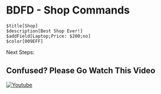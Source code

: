 # BDFD - Shop Commands

```
$title[Shop]
$description[Best Shop Ever!]
$addField[Laptop;Price: $200;no]
$color[009EFF]
```
Next Steps: 

## Confused? Please Go Watch This Video
[![Youtube](https://img.shields.io/badge/YouTube-FF0000?style=for-the-badge&logo=youtube&logoColor=white)](https://www.youtube.com/channel/UCzmk62UFOAcHxWshM1LNgFw)

